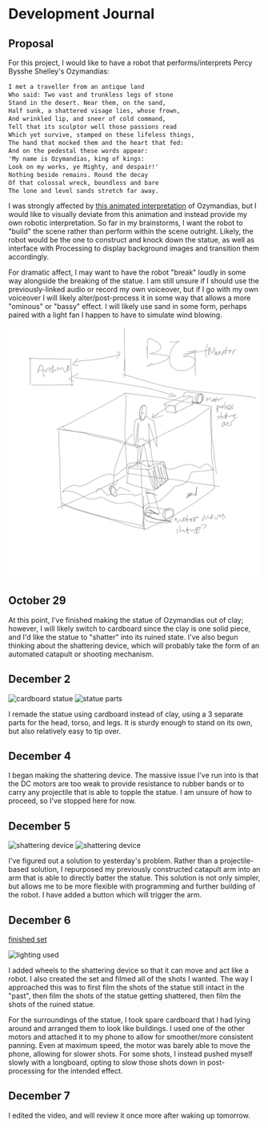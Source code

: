 # Development Journal

## Proposal

For this project, I would like to have a robot that performs/interprets Percy Bysshe Shelley's Ozymandias:

```
I met a traveller from an antique land
Who said: Two vast and trunkless legs of stone
Stand in the desert. Near them, on the sand,
Half sunk, a shattered visage lies, whose frown,
And wrinkled lip, and sneer of cold command,
Tell that its sculptor well those passions read
Which yet survive, stamped on these lifeless things,
The hand that mocked them and the heart that fed:
And on the pedestal these words appear:
'My name is Ozymandias, king of kings:
Look on my works, ye Mighty, and despair!'
Nothing beside remains. Round the decay
Of that colossal wreck, boundless and bare
The lone and level sands stretch far away.
```

I was strongly affected by [this animated interpretation](https://www.youtube.com/watch?v=sPlSH6n37ts) of Ozymandias, but I would like to visually deviate from this animation and instead provide my own robotic interpretation. So far in my brainstorms, I want the robot to "build" the scene rather than perform within the scene outright. Likely, the robot would be the one to construct and knock down the statue, as well as interface with Processing to display background images and transition them accordingly.

For dramatic affect, I may want to have the robot "break" loudly in some way alongside the breaking of the statue. I am still unsure if I should use the previously-linked audio or record my own voiceover, but if I go with my own voiceover I will likely alter/post-process it in some way that allows a more "ominous" or "bassy" effect. I will likely use sand in some form, perhaps paired with a light fan I happen to have to simulate wind blowing.

![brainstorm](ozymandiasdraft.png)

## October 29

At this point, I've finished making the statue of Ozymandias out of clay; however, I will likely switch to cardboard since the clay is one solid piece, and I'd like the statue to "shatter" into its ruined state. I've also begun thinking about the shattering device, which will probably take the form of an automated catapult or shooting mechanism.

## December 2

![cardboard statue](https://i.imgur.com/EMJRxOf.jpeg)
![statue parts](https://i.imgur.com/CeeJkZz.jpeg)

I remade the statue using cardboard instead of clay, using a 3 separate parts for the head, torso, and legs. It is sturdy enough to stand on its own, but also relatively easy to tip over.

## December 4

I began making the shattering device. The massive issue I've run into is that the DC motors are too weak to provide resistance to rubber bands or to carry any projectile that is able to topple the statue. I am unsure of how to proceed, so I've stopped here for now.

## December 5

![shattering device](https://i.imgur.com/GRkMnGc.jpeg)
![shattering device](https://i.imgur.com/GswVvVU.jpeg)

I've figured out a solution to yesterday's problem. Rather than a projectile-based solution, I repurposed my previously constructed catapult arm into an arm that is able to directly batter the statue. This solution is not only simpler, but allows me to be more flexible with programming and further building of the robot. I have added a button which will trigger the arm.

## December 6

[finished set](https://i.imgur.com/sQtm9UW.mp4)

![lighting used](https://i.imgur.com/HxUPuLj.jpeg)

I added wheels to the shattering device so that it can move and act like a robot. I also created the set and filmed all of the shots I wanted. The way I approached this was to first film the shots of the statue still intact in the "past", then film the shots of the statue getting shattered, then film the shots of the ruined statue.

For the surroundings of the statue, I took spare cardboard that I had lying around and arranged them to look like buildings. I used one of the other motors and attached it to my phone to allow for smoother/more consistent panning. Even at maximum speed, the motor was barely able to move the phone, allowing for slower shots. For some shots, I instead pushed myself slowly with a longboard, opting to slow those shots down in post-processing for the intended effect.

## December 7

I edited the video, and will review it once more after waking up tomorrow.
